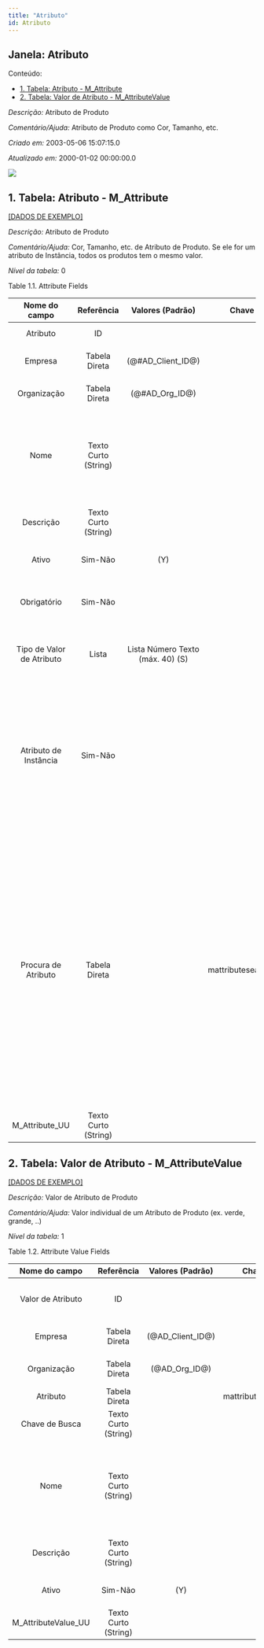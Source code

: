 ```yaml
---
title: "Atributo"
id: Atributo
---
```

<div id="d13949e1" class="section chapter">

<div class="titlepage">

<div>

<div>

## Janela: Atributo

</div>

</div>

</div>

<div class="toc">

<div class="toc-title">

Conteúdo:

</div>

  - <span class="section">[1. Tabela: Atributo -
    M\_Attribute](#d13949e23)</span>
  - <span class="section">[2. Tabela: Valor de Atributo -
    M\_AttributeValue](#d13949e226)</span>

</div>

<span class="emphasis">*Descrição:* </span> Atributo de Produto

<span class="emphasis">*Comentário/Ajuda:* </span>Atributo de Produto
como Cor, Tamanho, etc.

<span class="emphasis"> *Criado em:* </span>2003-05-06 15:07:15.0

<span class="emphasis">*Atualizado em:* </span>2000-01-02 00:00:00.0

![](/img/manual/Atributo.png)

<div id="d13949e23" class="section section">

<div class="titlepage">

<div>

<div>

## 1. Tabela: Atributo - M\_Attribute

</div>

</div>

</div>

[\[DADOS DE EXEMPLO\]](data/M_Attribute_data)

<span class="emphasis">*Descrição:*</span> Atributo de Produto

<span class="emphasis">*Comentário/Ajuda:* </span> Cor, Tamanho, etc. de
Atributo de Produto. Se ele for um atributo de Instância, todos os
produtos tem o mesmo valor.

<span class="emphasis">*Nível da tabela:* </span>0

</div>

<div id="d13949e40" class="table">

<div class="table-title">

Table 1.1. Attribute
Fields

</div>

<div class="table-contents">

|       Nome do campo       |      Referência      |         Valores (Padrão)         |       Chave restritiva       |                Regra de validação                |                                         Descrição                                         |                                                                                                                                                                                                                          Comentário/Ajuda                                                                                                                                                                                                                           |
| :-----------------------: | :------------------: | :------------------------------: | :--------------------------: | :----------------------------------------------: | :---------------------------------------------------------------------------------------: | :-----------------------------------------------------------------------------------------------------------------------------------------------------------------------------------------------------------------------------------------------------------------------------------------------------------------------------------------------------------------------------------------------------------------------------------------------------------------: |
|         Atributo          |          ID          |                                  |                              |                                                  |                                     Product Attribute                                     |                                                                                                                                                                                                                 Product Attribute like Color, Size                                                                                                                                                                                                                  |
|          Empresa          |    Tabela Direta     |       (@\#AD\_Client\_ID@)       |                              |        AD\_Client.AD\_Client\_ID \< \> 0         |                            (semelhante ao primeiro relatório)                             |                                                                                                                                                                                                                         (ver o mesmo acima)                                                                                                                                                                                                                         |
|        Organização        |    Tabela Direta     |        (@\#AD\_Org\_ID@)         |                              | (AD\_Org.IsSummary='N' OR AD\_Org.AD\_Org\_ID=0) |                            (semelhante ao primeiro relatório)                             |                                                                                                                                                                                                                         (ver o mesmo acima)                                                                                                                                                                                                                         |
|           Nome            | Texto Curto (String) |                                  |                              |                                                  |                           Alphanumeric identifier of the entity                           |                                                                                                                                                            The name of an entity (record) is used as an default search option in addition to the search key. The name is up to 60 characters in length.                                                                                                                                                             |
|         Descrição         | Texto Curto (String) |                                  |                              |                                                  |                         Optional short description of the record                          |                                                                                                                                                                                                             A description is limited to 255 characters.                                                                                                                                                                                                             |
|           Ativo           |       Sim-Não        |               (Y)                |                              |                                                  |                            (semelhante ao primeiro relatório)                             |                                                                                                                                                                                                                         (ver o mesmo acima)                                                                                                                                                                                                                         |
|        Obrigatório        |       Sim-Não        |                                  |                              |                                                  |                           Data entry is required in this column                           |                                                                                                                                                                                               The field must have a value for the record to be saved to the database.                                                                                                                                                                                               |
| Tipo de Valor de Atributo |        Lista         | Lista Número Texto (máx. 40) (S) |                              |                                                  |                                  Type of Attribute Value                                  |                                                                                                                                                                                                    The Attribute Value type determines the data/validation type                                                                                                                                                                                                     |
|   Atributo de Instância   |       Sim-Não        |                                  |                              |                                                  | The product attribute is specific to the instance (like Serial No, Lot or Guarantee Date) |                                                                                                          If selected, the individual instance of the product has this attribute - like the individual Serial or Lot Numbers or Guarantee Date of a product instance. If not selected, all instances of the product share the attribute (e.g. color=green).                                                                                                          |
|    Procura de Atributo    |    Tabela Direta     |                                  | mattributesearch\_mattribute |                                                  |                                  Common Search Attribute                                  | Attributes are specific to a Product Attribute Set (e.g. Size for T-Shirts: S,M,L). If you have multiple attributes and want to search under a common attribute, you define a search attribute. Example: have one Size search attribute combining the values of all different sizes (Size for Dress Shirt XL,L,M,S,XS). The Attribute Search allows you to have all values available for selection. This eases the maintenance of the individual product attribute. |
|     M\_Attribute\_UU      | Texto Curto (String) |                                  |                              |                                                  |                                                                                           |                                                                                                                                                                                                                                                                                                                                                                                                                                                                     |

</div>

</div>

  

<div id="d13949e226" class="section section">

<div class="titlepage">

<div>

<div>

## 2. Tabela: Valor de Atributo - M\_AttributeValue

</div>

</div>

</div>

[\[DADOS DE EXEMPLO\]](data/M_AttributeValue_data)

<span class="emphasis">*Descrição:*</span> Valor de Atributo de Produto

<span class="emphasis">*Comentário/Ajuda:* </span> Valor individual de
um Atributo de Produto (ex. verde, grande, ..)

<span class="emphasis">*Nível da tabela:* </span>1

</div>

<div id="d13949e243" class="table">

<div class="table-title">

Table 1.2. Attribute Value
Fields

</div>

<div class="table-contents">

|     Nome do campo     |      Referência      |  Valores (Padrão)  |      Chave restritiva       |                Regra de validação                |                Descrição                 |                                                               Comentário/Ajuda                                                               |
| :-------------------: | :------------------: | :----------------: | :-------------------------: | :----------------------------------------------: | :--------------------------------------: | :------------------------------------------------------------------------------------------------------------------------------------------: |
|   Valor de Atributo   |          ID          |                    |                             |                                                  |         Product Attribute Value          |                                       Individual value of a product attribute (e.g. green, large, ..)                                        |
|        Empresa        |    Tabela Direta     | (@AD\_Client\_ID@) |                             |        AD\_Client.AD\_Client\_ID \< \> 0         |    (semelhante ao primeiro relatório)    |                                                             (ver o mesmo acima)                                                              |
|      Organização      |    Tabela Direta     |  (@AD\_Org\_ID@)   |                             | (AD\_Org.IsSummary='N' OR AD\_Org.AD\_Org\_ID=0) |    (semelhante ao primeiro relatório)    |                                                             (ver o mesmo acima)                                                              |
|       Atributo        |    Tabela Direta     |                    | mattribute\_mattributevalue |                                                  |            Product Attribute             |                                                      Product Attribute like Color, Size                                                      |
|    Chave de Busca     | Texto Curto (String) |                    |                             |                                                  |    (semelhante ao primeiro relatório)    |                                                             (ver o mesmo acima)                                                              |
|         Nome          | Texto Curto (String) |                    |                             |                                                  |  Alphanumeric identifier of the entity   | The name of an entity (record) is used as an default search option in addition to the search key. The name is up to 60 characters in length. |
|       Descrição       | Texto Curto (String) |                    |                             |                                                  | Optional short description of the record |                                                 A description is limited to 255 characters.                                                  |
|         Ativo         |       Sim-Não        |        (Y)         |                             |                                                  |    (semelhante ao primeiro relatório)    |                                                             (ver o mesmo acima)                                                              |
| M\_AttributeValue\_UU | Texto Curto (String) |                    |                             |                                                  |                                          |                                                                                                                                              |

</div>

</div>

  

</div>
